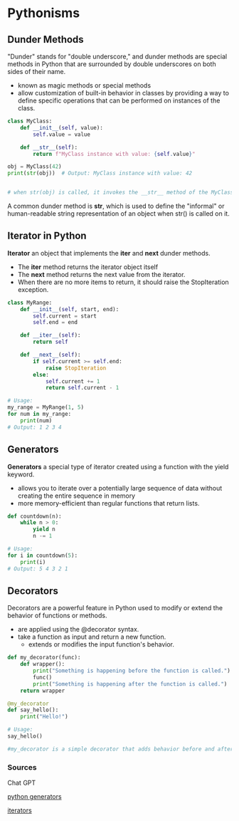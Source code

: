 # Pythonisms

## Dunder Methods

"Dunder" stands for "double underscore," and dunder methods are special methods in Python that are surrounded by double underscores on both sides of their name.

- known as magic methods or special methods
- allow customization of built-in behavior in classes by providing a way to define specific operations that can be performed on instances of the class.

```python
class MyClass:
    def __init__(self, value):
        self.value = value

    def __str__(self):
        return f"MyClass instance with value: {self.value}"

obj = MyClass(42)
print(str(obj))  # Output: MyClass instance with value: 42


# when str(obj) is called, it invokes the __str__ method of the MyClass instance, allowing you to provide a custom string representation.
```

A common dunder method is __str__, which is used to define the "informal" or human-readable string representation of an object when str() is called on it.

## Iterator in Python

**Iterator** an object that implements the __iter__ and __next__ dunder methods.

- The __iter__ method returns the iterator object itself
- The __next__ method returns the next value from the iterator.
- When there are no more items to return, it should raise the StopIteration exception.

```python
class MyRange:
    def __init__(self, start, end):
        self.current = start
        self.end = end

    def __iter__(self):
        return self

    def __next__(self):
        if self.current >= self.end:
            raise StopIteration
        else:
            self.current += 1
            return self.current - 1

# Usage:
my_range = MyRange(1, 5)
for num in my_range:
    print(num)
# Output: 1 2 3 4
```

## Generators

**Generators** a special type of iterator created using a function with the yield keyword.

- allows you to iterate over a potentially large sequence of data without creating the entire sequence in memory
- more memory-efficient than regular functions that return lists.

```python
def countdown(n):
    while n > 0:
        yield n
        n -= 1

# Usage:
for i in countdown(5):
    print(i)
# Output: 5 4 3 2 1
```

## Decorators

Decorators are a powerful feature in Python used to modify or extend the behavior of functions or methods.

- are applied using the @decorator syntax.
- take a function as input and return a new function.
  - extends or modifies the input function's behavior.

```python
def my_decorator(func):
    def wrapper():
        print("Something is happening before the function is called.")
        func()
        print("Something is happening after the function is called.")
    return wrapper

@my_decorator
def say_hello():
    print("Hello!")

# Usage:
say_hello()

#my_decorator is a simple decorator that adds behavior before and after the say_hello function is called. The @my_decorator syntax is a shorthand way of applying the decorator to the say_hello function.
```

### Sources

Chat GPT

[python generators](https://realpython.com/lessons/what-are-python-generators/)

[iterators](https://dbader.org/blog/python-iterators)